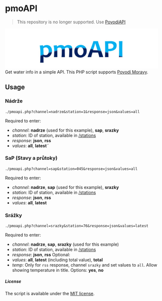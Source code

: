 # pmoAPI
>This repository is no longer supported. Use [PovodiAPI](https://github.com/DanielKrasny/PovodiAPI)

![pmoAPI](https://github.com/DanielKrasny/pmoAPI/raw/master/headerimage.jpeg)
Get water info in a simple API. This PHP script supports [Povodí Moravy](http://www.pmo.cz).
## Usage 
### Nádrže
```
./pmoapi.php?channel=nadrze&station=1&response=json&values=all
```
Required to enter:

- *channel*: **nadrze** (used for this example), **sap**, **srazky**
- *station*: ID of station, available in [/stations](https://github.com/DanielKrasny/pmoAPI/tree/master/stations)
- *response*: **json**, **rss**
- *values*: **all**, **latest**¨

### SaP (Stavy a průtoky)
```
./pmoapi.php?channel=sap&station=045&response=json&values=all
```
Required to enter:
- *channel*: **nadrze**, **sap** (used for this example), **srazky**
- *station*: ID of station, available in [/stations](https://github.com/DanielKrasny/pmoAPI/tree/master/stations)
- *response*: **json**, **rss**
- *values*: **all**, **latest**

### Srážky
```
./pmoapi.php?channel=srazky&station=76&response=json&values=latest
```
Required to enter:
- *channel*: **nadrze**, **sap**, **srazky** (used for this example)
- *station*: ID of station, available in [/stations](https://github.com/DanielKrasny/pmoAPI/tree/master/stations)
- *response*: **json**, **rss**
Optional:
- *values*: **all**, **latest** (including total value), **total**
- *temp*: Only for `rss` response, channel `srazky` and set values to `all`. Allow showing temperature in title. Options: **yes**, **no**

##### License
The script is available under the [MIT license](https://github.com/DanielKrasny/pmoAPI/master/LICENSE).
